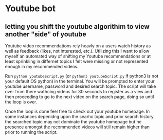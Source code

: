 # Youtube bot
## letting you shift the youtube algorithim to view another "side" of youtube

Youtube video recommendations rely heavly on a users watch history as well as feedback (likes, not interested, etc.).
Utilizing this I want to allow myself an automated way of shifting my Youtube recommendations or at least sprinkling 
in differnet topics I felt were missing or not represented enough in my recommended videos. 

Run `python youtubeScript.py`  (or `python3 youtubeScript.py` if python3 is not your default OS python) in the terminal.
You will be prompted to enter your youtube username, password and desired search topic. The script will take over from there
wathcing videos for 30 seconds to register as a view and then proceeding to go to the next video on the search page,
doing so until the loop is over. 

Once the loop is done feel free to check out your youtube homepage. In some instances depenidng upon the searhc topic and prior search history
the searched topic may not dominate the youtube homepage but he presence amongst the recommended videos will still remain higher 
than prior to running the script. 


